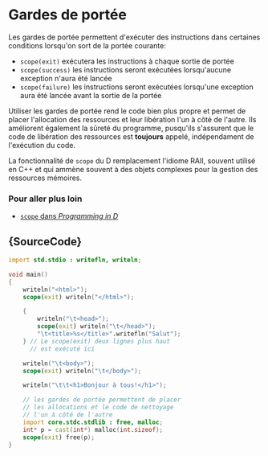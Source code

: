 # Gardes de portée

Les gardes de portée permettent d'exécuter des instructions dans certaines conditions lorsqu'on sort de la portée courante:

* `scope(exit)` exécutera les instructions à chaque sortie de portée
* `scope(success)` les instructions seront exécutées lorsqu'aucune exception n'aura été lancée
* `scope(failure)` les instructions seront exécutées lorsqu'une exception aura été lancée avant la sortie de la portée

Utiliser les gardes de portée rend le code bien plus propre et permet de placer l'allocation des ressources et leur libération l'un à côté de l'autre. Ils améliorent également la sûreté du programme, pusqu'ils s'assurent que le code de libération des ressources est **toujours** appelé, indépendament de l'exécution du code.

La fonctionnalité de `scope` du D remplacement l'idiome RAII, souvent utilisé en C++ et qui ammène souvent à des objets complexes pour la gestion des ressources mémoires.

### Pour aller plus loin

- [`scope` dans _Programming in D_](http://ddili.org/ders/d.en/scope.html)

## {SourceCode}

```d
import std.stdio : writefln, writeln;

void main()
{
    writeln("<html>");
    scope(exit) writeln("</html>");

    {
        writeln("\t<head>");
        scope(exit) writeln("\t</head>");
        "\t<title>%s</title>".writefln("Salut");
    } // Le scope(exit) deux lignes plus haut
      // est exécuté ici

    writeln("\t<body>");
    scope(exit) writeln("\t</body>");

    writeln("\t\t<h1>Bonjour à tous!</h1>");

    // les gardes de portée permettent de placer
    // les allocations et le code de nettoyage
    // l'un à côté de l'autre
    import core.stdc.stdlib : free, malloc;
    int* p = cast(int*) malloc(int.sizeof);
    scope(exit) free(p);
}
```
